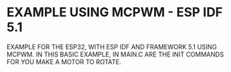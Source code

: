 # EXAMPLE USING MCPWM - ESP IDF 5.1
EXAMPLE FOR THE ESP32, WITH ESP IDF AND FRAMEWORK 5.1 USING MCPWM.
IN THIS BASIC EXAMPLE, IN MAIN.C ARE THE INIT COMMANDS FOR YOU MAKE A MOTOR TO ROTATE.

